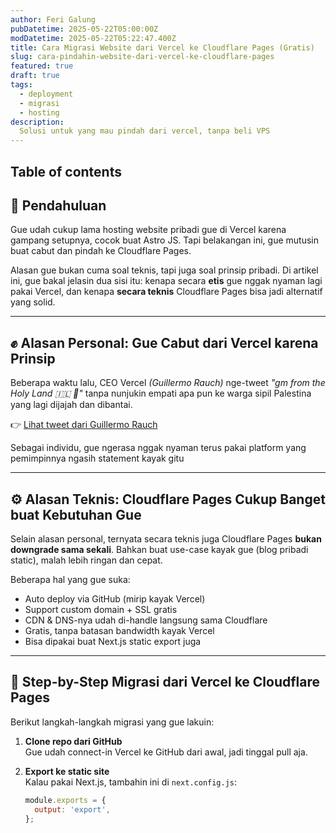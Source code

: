```yaml
---
author: Feri Galung
pubDatetime: 2025-05-22T05:00:00Z
modDatetime: 2025-05-22T05:22:47.400Z
title: Cara Migrasi Website dari Vercel ke Cloudflare Pages (Gratis)
slug: cara-pindahin-website-dari-vercel-ke-cloudflare-pages
featured: true
draft: true
tags:
  - deployment
  - migrasi
  - hosting
description:
  Solusi untuk yang mau pindah dari vercel, tanpa beli VPS
---
```


## Table of contents


## 🧩 Pendahuluan

Gue udah cukup lama hosting website pribadi gue di Vercel karena gampang setupnya, cocok buat Astro JS. Tapi belakangan ini, gue mutusin buat cabut dan pindah ke Cloudflare Pages.

Alasan gue bukan cuma soal teknis, tapi juga soal prinsip pribadi. Di artikel ini, gue bakal jelasin dua sisi itu: kenapa secara **etis** gue nggak nyaman lagi pakai Vercel, dan kenapa **secara teknis** Cloudflare Pages bisa jadi alternatif yang solid.

---

## ✊ Alasan Personal: Gue Cabut dari Vercel karena Prinsip

Beberapa waktu lalu, CEO Vercel _*(Guillermo Rauch)*_ nge-tweet *"gm from the Holy Land 🇮🇱 💙"* tanpa nunjukin empati apa pun ke warga sipil Palestina yang lagi dijajah dan dibantai.

👉 [Lihat tweet dari Guillermo Rauch](https://x.com/rauchg/status/1918517763644985605)

Sebagai individu, gue ngerasa nggak nyaman terus pakai platform yang pemimpinnya ngasih statement kayak gitu

---

## ⚙️ Alasan Teknis: Cloudflare Pages Cukup Banget buat Kebutuhan Gue

Selain alasan personal, ternyata secara teknis juga Cloudflare Pages **bukan downgrade sama sekali**. Bahkan buat use-case kayak gue (blog pribadi static), malah lebih ringan dan cepat.

Beberapa hal yang gue suka:

- Auto deploy via GitHub (mirip kayak Vercel)
- Support custom domain + SSL gratis
- CDN & DNS-nya udah di-handle langsung sama Cloudflare
- Gratis, tanpa batasan bandwidth kayak Vercel
- Bisa dipakai buat Next.js static export juga

---

## 🔁 Step-by-Step Migrasi dari Vercel ke Cloudflare Pages

Berikut langkah-langkah migrasi yang gue lakuin:

1. **Clone repo dari GitHub**  
   Gue udah connect-in Vercel ke GitHub dari awal, jadi tinggal pull aja.

2. **Export ke static site**  
   Kalau pakai Next.js, tambahin ini di `next.config.js`:
   ```js
   module.exports = {
     output: 'export',
   };
